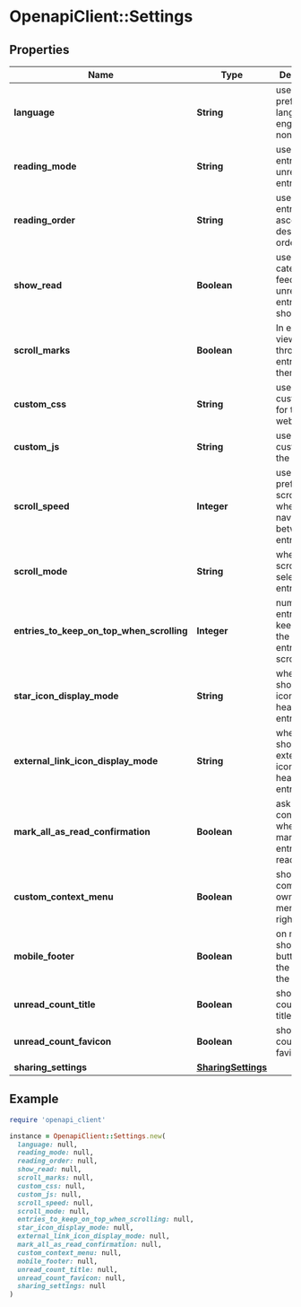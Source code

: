 # OpenapiClient::Settings

## Properties

| Name | Type | Description | Notes |
| ---- | ---- | ----------- | ----- |
| **language** | **String** | user&#39;s preferred language, english if none |  |
| **reading_mode** | **String** | user reads all entries or unread entries only |  |
| **reading_order** | **String** | user reads entries in ascending or descending order |  |
| **show_read** | **Boolean** | user wants category and feeds with no unread entries shown |  |
| **scroll_marks** | **Boolean** | In expanded view, scroll through entries mark them as read |  |
| **custom_css** | **String** | user&#39;s custom css for the website | [optional] |
| **custom_js** | **String** | user&#39;s custom js for the website | [optional] |
| **scroll_speed** | **Integer** | user&#39;s preferred scroll speed when navigating between entries |  |
| **scroll_mode** | **String** | whether to scroll to the selected entry |  |
| **entries_to_keep_on_top_when_scrolling** | **Integer** | number of entries to keep above the selected entry when scrolling |  |
| **star_icon_display_mode** | **String** | whether to show the star icon in the header of entries |  |
| **external_link_icon_display_mode** | **String** | whether to show the external link icon in the header of entries |  |
| **mark_all_as_read_confirmation** | **Boolean** | ask for confirmation when marking all entries as read |  |
| **custom_context_menu** | **Boolean** | show commafeed&#39;s own context menu on right click |  |
| **mobile_footer** | **Boolean** | on mobile, show action buttons at the bottom of the screen |  |
| **unread_count_title** | **Boolean** | show unread count in the title |  |
| **unread_count_favicon** | **Boolean** | show unread count in the favicon |  |
| **sharing_settings** | [**SharingSettings**](SharingSettings.md) |  |  |

## Example

```ruby
require 'openapi_client'

instance = OpenapiClient::Settings.new(
  language: null,
  reading_mode: null,
  reading_order: null,
  show_read: null,
  scroll_marks: null,
  custom_css: null,
  custom_js: null,
  scroll_speed: null,
  scroll_mode: null,
  entries_to_keep_on_top_when_scrolling: null,
  star_icon_display_mode: null,
  external_link_icon_display_mode: null,
  mark_all_as_read_confirmation: null,
  custom_context_menu: null,
  mobile_footer: null,
  unread_count_title: null,
  unread_count_favicon: null,
  sharing_settings: null
)
```

